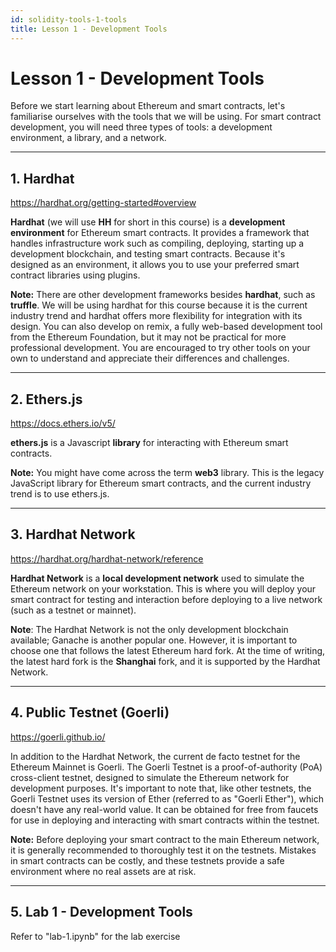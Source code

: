 ```yaml
---
id: solidity-tools-1-tools
title: Lesson 1 - Development Tools
---
```


# Lesson 1 - Development Tools

Before we start learning about Ethereum and smart contracts, let's familiarise ourselves with the tools that we will be using. For smart contract development, you will need three types of tools: a development environment, a library, and a network.

---

## 1. Hardhat

https://hardhat.org/getting-started#overview

**Hardhat** (we will use **HH** for short in this course) is a **development environment** for Ethereum smart contracts. It provides a framework that handles infrastructure work such as compiling, deploying, starting up a development blockchain, and testing smart contracts. Because it's designed as an environment, it allows you to use your preferred smart contract libraries using plugins.

**Note:** There are other development frameworks besides **hardhat**, such as **truffle**. We will be using hardhat for this course because it is the current industry trend and hardhat offers more flexibility for integration with its design. You can also develop on remix, a fully web-based development tool from the Ethereum Foundation, but it may not be practical for more professional development. You are encouraged to try other tools on your own to understand and appreciate their differences and challenges.

---

## 2. Ethers.js

https://docs.ethers.io/v5/

**ethers.js** is a Javascript **library** for interacting with Ethereum smart contracts.

**Note:** You might have come across the term **web3** library. This is the legacy JavaScript library for Ethereum smart contracts, and the current industry trend is to use ethers.js.

---

## 3. Hardhat Network

https://hardhat.org/hardhat-network/reference

**Hardhat Network** is a **local development network** used to simulate the Ethereum network on your workstation. This is where you will deploy your smart contract for testing and interaction before deploying to a live network (such as a testnet or mainnet).

**Note**: The Hardhat Network is not the only development blockchain available; Ganache is another popular one. However, it is important to choose one that follows the latest Ethereum hard fork. At the time of writing, the latest hard fork is the **Shanghai** fork, and it is supported by the Hardhat Network.

---

## 4. Public Testnet (Goerli)

https://goerli.github.io/

In addition to the Hardhat Network, the current de facto testnet for the Ethereum Mainnet is Goerli. The Goerli Testnet is a proof-of-authority (PoA) cross-client testnet, designed to simulate the Ethereum network for development purposes. It's important to note that, like other testnets, the Goerli Testnet uses its version of Ether (referred to as "Goerli Ether"), which doesn't have any real-world value. It can be obtained for free from faucets for use in deploying and interacting with smart contracts within the testnet.

**Note:** Before deploying your smart contract to the main Ethereum network, it is generally recommended to thoroughly test it on the testnets. Mistakes in smart contracts can be costly, and these testnets provide a safe environment where no real assets are at risk.

---

## 5. Lab 1 - Development Tools

Refer to "lab-1.ipynb" for the lab exercise
